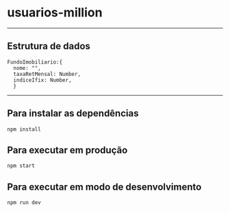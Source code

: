 # usuarios-million
---
## Estrutura de dados
```
FundoImobiliario:{
  nome: "",
  taxaRetMensal: Number,
  indiceIfix: Number,
  }
  ```
---
## Para instalar as dependências

`npm install`

## Para executar em produção

`npm start`

## Para executar em modo de desenvolvimento

`npm run dev`
